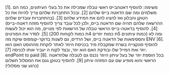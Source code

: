 [1]. משימה: להוסיף דאטהבייס ראשי טבלה שמכילה את כל בעלי העיתונים, כמה הם משלמים ומה שם הדאטה בייס שלהם
[2]. ובכל התחברות שלהם צריך להיות את כל הטוקן והבלגן ואז להציג להם את המידע שלהם
[3]. (בהתחברות עובדים שלהם ההרשאה שלהם תהיה שם הדאטה בייס, ולכן לכל עובד צריך להוסיף מזהה דאטה-בייס)
[4]. להוסיף בדאטה-בייס הראשי טבלה של הרשאות לפי מנויים, מה הוא יכול לעשות ומה לא (כמות עיתונים 5ת כמות יוזרים 4ת כמות לקוחות 200)
[5]. לסדר את הפורטים והססימאות של הדאטה בייס, ושל הרדיס, גם לשנות בדוקר-קומפוס שיקח מה ENV
[6]. להוסיף פונקצייה בשרת שמקבלת מיד בכניסת היוזר לאתר לוקחת מההוסט האם הוא יוזר ואת המייל שלו ובודקת האם הוא יוזר, ובצד לקוח ה יעביר אותו לכניסה
[7]. endPoint to paid
[8]. בכל הוספת יוזר של בעל עיתון היוזר נכנס גם לטבלה שלהדאטה הראשי והוא מופיע שם עם המזהה עיתון
[9]. להוסיף בטוקן גגם את המסלול תשלום (כרגע שני מסלולי)
